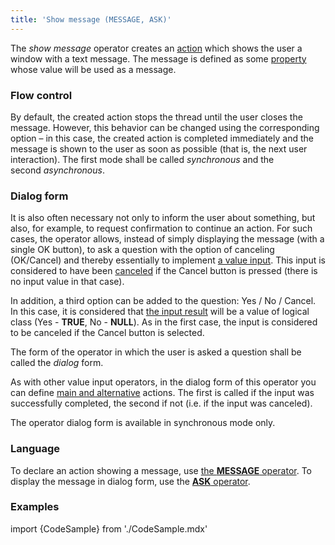 ```yaml
---
title: 'Show message (MESSAGE, ASK)'
---
```


The *show message* operator creates an [action](Actions.md) which shows the user a window with a text message. The message is defined as some [property](Properties.md) whose value will be used as a message.

### Flow control

By default, the created action stops the thread until the user closes the message. However, this behavior can be changed using the corresponding option – in this case, the created action is completed immediately and the message is shown to the user as soon as possible (that is, the next user interaction). The first mode shall be called *synchronous* and the second *asynchronous*.

### Dialog form

It is also often necessary not only to inform the user about something, but also, for example, to request confirmation to continue an action. For such cases, the operator allows, instead of simply displaying the message (with a single OK button), to ask a question with the option of canceling (OK/Cancel) and thereby essentially to implement [a value input](Value_input.md). This input is considered to have been [canceled](Value_input.md#cancellation-and-input-result) if the Cancel button is pressed (there is no input value in that case).

In addition, a third option can be added to the question: Yes / No / Cancel. In this case, it is considered that [the input result](Value_input.md#cancellation-and-input-result) will be a value of logical class (Yes - **TRUE**, No - **NULL**). As in the first case, the input is considered to be canceled if the Cancel button is selected.

The form of the operator in which the user is asked a question shall be called the *dialog* form. 

As with other value input operators, in the dialog form of this operator you can define [main and alternative](Value_input.md#cancellation-and-input-result) actions. The first is called if the input was successfully completed, the second if not (i.e. if the input was canceled).

The operator dialog form is available in synchronous mode only.

### Language

To declare an action showing a message, use [the **MESSAGE** operator](MESSAGE_operator.md). To display the message in dialog form, use the [**ASK** operator](ASK_operator.md).

### Examples


import {CodeSample} from './CodeSample.mdx'

<CodeSample url="https://documentation.lsfusion.org/sample?file=ActionSample&block=message"/>

  


<CodeSample url="https://documentation.lsfusion.org/sample?file=ActionSample&block=ask"/>

